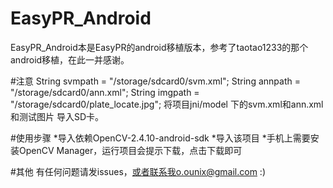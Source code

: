 # EasyPR_Android
EasyPR_Android本是EasyPR的android移植版本，参考了taotao1233的那个android移植，在此一并感谢。

#注意
		String svmpath = "/storage/sdcard0/svm.xml";
		String annpath = "/storage/sdcard0/ann.xml";
		String imgpath = "/storage/sdcard0/plate_locate.jpg";
将项目jni/model 下的svm.xml和ann.xml和测试图片 导入SD卡。

#使用步骤
*导入依赖OpenCV-2.4.10-android-sdk
*导入该项目
*手机上需要安装OpenCV Manager，运行项目会提示下载，点击下载即可

#其他
有任何问题请发issues，或者联系我o.ounix@gmail.com :)



